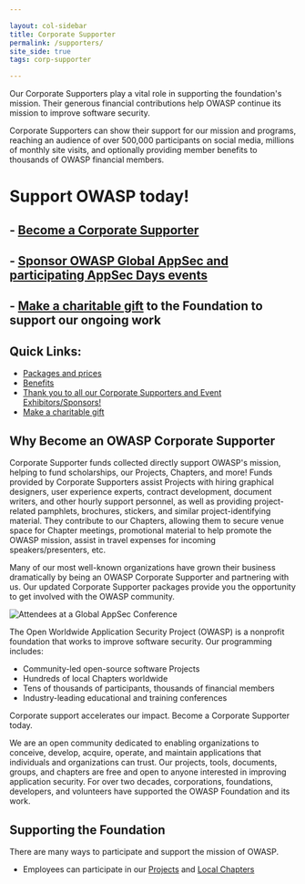 ```yaml
---

layout: col-sidebar
title: Corporate Supporter
permalink: /supporters/
site_side: true
tags: corp-supporter

---
```

Our Corporate Supporters play a vital role in supporting the foundation's mission. Their generous financial contributions help OWASP continue its mission to improve software security. 

Corporate Supporters can show their support for our mission and programs, reaching an audience of over 500,000 participants on social media, millions of monthly site visits, and optionally providing member benefits to thousands of OWASP financial members. 

# Support OWASP today!
## - [Become a Corporate Supporter](mailto:kelly.santalucia@owasp.com)
## - [Sponsor OWASP Global AppSec and participating AppSec Days events](mailto:events@owasp.com)
## - [Make a charitable gift](/donate) to the Foundation to support our ongoing work

## Quick Links:
- [Packages and prices](https://owasp.org/supporters/packages)
- [Benefits](https://owasp.org/supporters/benefits)
- [Thank you to all our Corporate Supporters and Event Exhibitors/Sponsors!](https://owasp.org/supporters/list)
- [Make a charitable gift](https://owasp.org/donate/?reponame=owasp.github.io)

## Why Become an OWASP Corporate Supporter

Corporate Supporter funds collected directly support OWASP's mission, helping to fund scholarships, our Projects, Chapters, and more! Funds provided by Corporate Supporters assist Projects with hiring graphical designers, user experience experts, contract development, document writers, and other hourly support personnel, as well as providing project-related pamphlets, brochures, stickers, and similar project-identifying material. They contribute to our Chapters, allowing them to secure venue space for Chapter meetings, promotional material to help promote the OWASP mission, assist in travel expenses for incoming speakers/presenters, etc.

Many of our most well-known organizations have grown their business dramatically by being an OWASP Corporate Supporter and partnering with us. Our updated Corporate Supporter packages provide you the opportunity to get involved with the OWASP community. 

![Attendees at a Global AppSec Conference](/assets/images/web/global-conference.png)

The Open Worldwide Application Security Project (OWASP) is a nonprofit foundation that works to improve software security. Our programming includes:

- Community-led open-source software Projects
- Hundreds of local Chapters worldwide
- Tens of thousands of participants, thousands of financial members
- Industry-leading educational and training conferences

<p class="callout-mono right">Corporate support accelerates our impact. Become a Corporate Supporter today.</p>

We are an open community dedicated to enabling organizations to conceive, develop, acquire, operate, and maintain applications that individuals and organizations can trust. Our projects, tools, documents, groups, and chapters are free and open to anyone interested in improving application security. For over two decades, corporations, foundations, developers, and volunteers have supported the OWASP Foundation and its work.

## Supporting the Foundation

There are many ways to participate and support the mission of OWASP.

- Employees can participate in our [Projects](/projects) and [Local Chapters](/chapters)

